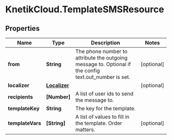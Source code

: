 # KnetikCloud.TemplateSMSResource

## Properties
Name | Type | Description | Notes
------------ | ------------- | ------------- | -------------
**from** | **String** | The phone number to attribute the outgoing message to. Optional if the config text.out_number is set. | [optional] 
**localizer** | [**Localizer**](Localizer.md) |  | [optional] 
**recipients** | **[Number]** | A list of user ids to send the message to. | 
**templateKey** | **String** | The key for the template. | 
**templateVars** | **[String]** | A list of values to fill in the template. Order matters. | [optional] 


